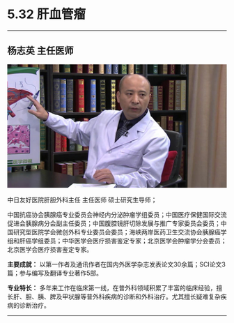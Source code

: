 # 5.32 肝血管瘤

---

## 杨志英 主任医师

![1679229885658](image/c05_032/1679229885658.png)

中日友好医院肝胆外科主任 主任医师 硕士研究生导师；

中国抗癌协会胰腺癌专业委员会神经内分泌肿瘤学组委员；中国医疗保健国际交流促进会胰腺病分会副主任委员；中国腹腔镜肝切除发展与推广专家委员会委员；中国研究型医院学会微创外科专业委员会委员；海峡两岸医药卫生交流协会胰腺癌学组和肝癌学组委员；中华医学会医疗损害鉴定专家；北京医学会肿瘤学分会委员；北京医学会医疗损害鉴定专家。

**主要成就：** 以第一作者及通讯作者在国内外医学杂志发表论文30余篇；SCI论文3篇；参与编写及翻译专业著作5部。

**专业特长：** 多年来工作在临床第一线，在普外科领域积累了丰富的临床经验，擅长肝、胆、胰、脾及甲状腺等普外科疾病的诊断和外科治疗。尤其擅长疑难复杂疾病的诊断治疗。

---
